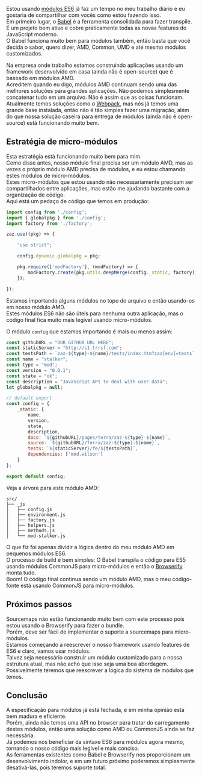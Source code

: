 <!--
layout: post
title: Como estou usando módulos es6 em produção
date: 2015-05-08T04:51:30.117Z
comments: true
published: true
keywords: modules
description: Post sobre como estpu usando módulos es6 em produção
categories: modules
authorName: Jaydson Gomes
authorLink: http://twitter.com/jaydson
authorDescription: Web Carpenter - BrazilJS - http://nasc.io
authorPicture: https://s.gravatar.com/avatar/572696200604e59baa59ee90d61f7d02?s=80
-->
Estou usando [módulos ES6](/categories/modules/) já faz um tempo no meu trabalho diário e eu gostaria de compartilhar com vocês como estou fazendo isso.  
Em primeiro lugar, o [Babel](https://babeljs.io/) é a ferramenta consolidada para fazer transpile. É um projeto bem ativo e cobre praticamente todas as novas features do JavaScript moderno.  
O Babel funciona muito bem para módulos também, então basta que você decida o sabor, quero dizer, AMD, Common, UMD e até mesmo módulos customizados.  
<!--more-->
Na empresa onde trabalho estamos construindo aplicações usando um framework desenvolvido em casa (ainda não é open-source) que é baseado em módulos AMD.  
Acreditem quando eu digo, módulos AMD continuam sendo uma das melhores soluções para grandes aplicações. Não podemos simplesmente concatenar tudo em um arquivo. Não é assim que as coisas funcionam.  
Atualmente temos soluções como o [Webpack](http://webpack.github.io/), mas nós já temos uma grande base instalada, então não é tão simples fazer uma migração, além do que nossa solução caseira para entrega de módulos (ainda não é open-source) está funcionando muito bem.  

## Estratégia de micro-módulos
Esta estratégia está funcionando muito bem para mim.  
Como disse antes, nosso módulo final precisa ser um módulo AMD, mas as vezes o próprio módulo AMD precisa de módulos, e eu estou chamando estes módulos de micro-módulos.  
Estes micro-módulos que estou usando não necessariamente precisam ser compartilhados entre aplicações, mas estão me ajudando bastante com a organização de código.  
Aqui está um pedaço de código que temos em produção:  
```javascript
import config from './config';
import { globalpkg } from './config';
import factory from './factory';

zaz.use((pkg) => {

    "use strict";

    config.dynamic.globalpkg = pkg;

    pkg.require(['modFactory'], (modFactory) => {
        modFactory.create(pkg.utils.deepMerge(config._static, factory));
    });

});
```
Estamos importando alguns módulos no topo do arquivo e então usando-os em nosso módulo AMD.  
Estes módulos ES6 não são úteis para nenhuma outra aplicação, mas o código final fica muito mais legível usando micro-módulos.  

O módulo `config` que estamos importando é mais ou menos assim:  
```javascript
const githubURL = "OUR GITHUB URL HERE";
const staticServer = "http://s1.trrsf.com";
const testsPath = `zaz-${type}-${name}/tests/index.htm?zaz[env]=tests`;
const name = "stalker";
const type = "mod";
const version = "0.0.1";
const state = "ok";
const description = "JavaScript API to deal with user data";
let globalpkg = null;

// default export 
const config = {
	_static: {
		name,
	    version,
	    state,
	    description,
	    docs: `${githubURL}/pages/terra/zaz-${type}-${name}`,
	    source: `${githubURL}/Terra/zaz-${type}-${name}`,
	    tests: `${staticServer}/fe/${testsPath}`,
	    dependencies: ['mod.wilson']
	}
};

export default config;
```

Veja a árvore para este módulo AMD:  
```
src/
├── _js
│   ├── config.js
│   ├── environment.js
│   ├── factory.js
│   ├── helpers.js
│   ├── methods.js
│   └── mod-stalker.js
```
O que fiz foi apenas dividir a lógica dentro do meu módulo AMD em pequenos módulos ES6.  
O processo de build é bem simples: O Babel transpila o código para ES5 usando módulos CommonJS para micro-módulos e então o [Browserify](http://browserify.org/) monta tudo.  
Boom! O código final continua sendo um módulo AMD, mas o meu código-fonte está usando CommonJS para micro-módulos.    

## Próximos passos
Sourcemaps não estão funcionando muito bem com este processo pois estou usando o Browserify para fazer o bundle.  
Porém, deve ser fácil de implementar o suporte a sourcemaps para micro-módulos.  
Estamos começando a reescrever o nosso framework usando features de ES6 e claro, vamos usar módulos.  
Talvez seja necessário construir um módulo customizado para a nossa estrutura atual, mas não acho que isso seja uma boa abordagem.  
Possivelmente teremos que reescrever a lógica do sistema de módulos que temos.  

## Conclusão
A especificação para módulos já está fechada, e em minha opinião está bem madura e eficiente.  
Porém, ainda não temos uma API no browser para tratar do carregamento destes módulos, então uma solução como AMD ou CommonJS ainda se faz necessária.  
Já podemos nos beneficiar da sintaxe ES6 para módulos agora mesmo, tornando o nosso código mais legível e mais conciso.  
As ferramentas existentes como Babel e Browserify nos proporcionam um desenvolvimento indolor, e em um futuro próximo poderemos simplesmente desativá-las, pois teremos suporte total.  
